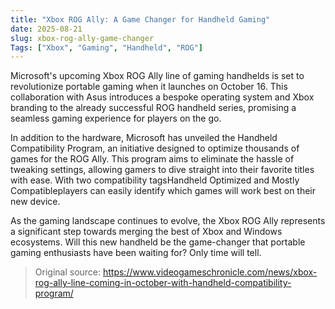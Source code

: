 ```yaml
---
title: "Xbox ROG Ally: A Game Changer for Handheld Gaming"
date: 2025-08-21
slug: xbox-rog-ally-game-changer
Tags: ["Xbox", "Gaming", "Handheld", "ROG"]
---
```


Microsoft's upcoming Xbox ROG Ally line of gaming handhelds is set to revolutionize portable gaming when it launches on October 16. This collaboration with Asus introduces a bespoke operating system and Xbox branding to the already successful ROG handheld series, promising a seamless gaming experience for players on the go.

In addition to the hardware, Microsoft has unveiled the Handheld Compatibility Program, an initiative designed to optimize thousands of games for the ROG Ally. This program aims to eliminate the hassle of tweaking settings, allowing gamers to dive straight into their favorite titles with ease. With two compatibility tagsHandheld Optimized and Mostly Compatibleplayers can easily identify which games will work best on their new device.

As the gaming landscape continues to evolve, the Xbox ROG Ally represents a significant step towards merging the best of Xbox and Windows ecosystems. Will this new handheld be the game-changer that portable gaming enthusiasts have been waiting for? Only time will tell.
> Original source: https://www.videogameschronicle.com/news/xbox-rog-ally-line-coming-in-october-with-handheld-compatibility-program/
